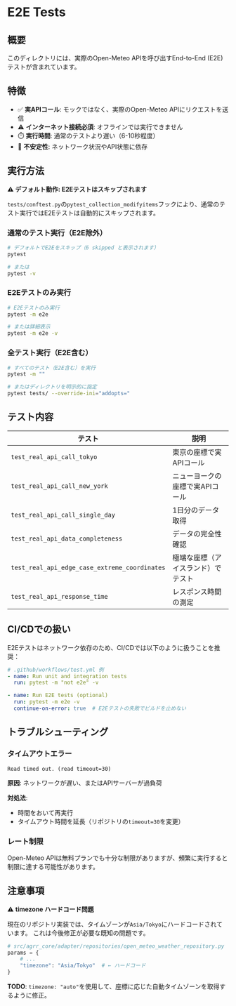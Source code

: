 # E2E Tests

## 概要

このディレクトリには、実際のOpen-Meteo APIを呼び出すEnd-to-End (E2E) テストが含まれています。

## 特徴

- ✅ **実APIコール**: モックではなく、実際のOpen-Meteo APIにリクエストを送信
- ⚠️ **インターネット接続必須**: オフラインでは実行できません
- ⏱️ **実行時間**: 通常のテストより遅い（6-10秒程度）
- 🔄 **不安定性**: ネットワーク状況やAPI状態に依存

## 実行方法

**⚠️ デフォルト動作: E2Eテストはスキップされます**

`tests/conftest.py`の`pytest_collection_modifyitems`フックにより、通常のテスト実行ではE2Eテストは自動的にスキップされます。

### 通常のテスト実行（E2E除外）

```bash
# デフォルトでE2Eをスキップ（6 skipped と表示されます）
pytest

# または
pytest -v
```

### E2Eテストのみ実行

```bash
# E2Eテストのみ実行
pytest -m e2e

# または詳細表示
pytest -m e2e -v
```

### 全テスト実行（E2E含む）

```bash
# すべてのテスト（E2E含む）を実行
pytest -m ""

# またはディレクトリを明示的に指定
pytest tests/ --override-ini="addopts="
```

## テスト内容

| テスト | 説明 |
|-------|------|
| `test_real_api_call_tokyo` | 東京の座標で実APIコール |
| `test_real_api_call_new_york` | ニューヨークの座標で実APIコール |
| `test_real_api_call_single_day` | 1日分のデータ取得 |
| `test_real_api_data_completeness` | データの完全性確認 |
| `test_real_api_edge_case_extreme_coordinates` | 極端な座標（アイスランド）でテスト |
| `test_real_api_response_time` | レスポンス時間の測定 |

## CI/CDでの扱い

E2Eテストはネットワーク依存のため、CI/CDでは以下のように扱うことを推奨：

```yaml
# .github/workflows/test.yml 例
- name: Run unit and integration tests
  run: pytest -m "not e2e" -v

- name: Run E2E tests (optional)
  run: pytest -m e2e -v
  continue-on-error: true  # E2Eテストの失敗でビルドを止めない
```

## トラブルシューティング

### タイムアウトエラー

```
Read timed out. (read timeout=30)
```

**原因**: ネットワークが遅い、またはAPIサーバーが過負荷

**対処法**:
- 時間をおいて再実行
- タイムアウト時間を延長（リポジトリの`timeout=30`を変更）

### レート制限

Open-Meteo APIは無料プランでも十分な制限がありますが、頻繁に実行すると制限に達する可能性があります。

## 注意事項

⚠️ **timezone ハードコード問題**

現在のリポジトリ実装では、タイムゾーンが`Asia/Tokyo`にハードコードされています。
これは今後修正が必要な既知の問題です。

```python
# src/agrr_core/adapter/repositories/open_meteo_weather_repository.py
params = {
    # ...
    "timezone": "Asia/Tokyo"  # ← ハードコード
}
```

**TODO**: `timezone: "auto"`を使用して、座標に応じた自動タイムゾーンを取得するように修正。
